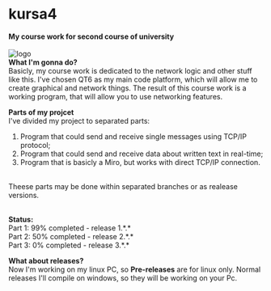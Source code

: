 # kursa4
**My course work for second course of university**<br>
<br>
![logo](https://raw.githubusercontent.com/ollyhearn/kursa4/main/icons/m512.png)
<br>
**What I'm gonna do?**<br>
Basicly, my course work is dedicated to the network logic and other stuff like this. I've chosen QT6 as my main code platform, which will allow me to create graphical and network things. The result of this course work is a working program, that will allow you to use networking features.<br>

**Parts of my projcet**<br>
I've divided my project to separated parts:<br>
1. Program that could send and receive single messages using TCP/IP protocol;<br>
2. Program that could send and receive data about written text in real-time;<br>
3. Program that is basicly a Miro, but works with direct TCP/IP connection.<br>
<br>
Theese parts may be done within separated branches or as realease versions.<br><br>

**Status:**<br>
Part 1: 99% completed - release 1.\*.\*<br>
Part 2: 50% completed - release 2.\*.\*<br>
Part 3: 0% completed - release 3.\*.\*<br>

**What about releases?**<br>
Now I'm working on my linux PC, so **Pre-releases** are for linux only. Normal releases I'll compile on windows, so they will be working on your Pc.
